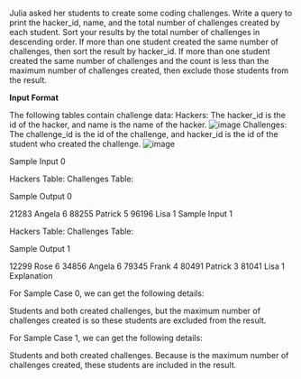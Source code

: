 Julia asked her students to create some coding challenges. Write a query to print the hacker_id, name, and the total number of challenges created by each student. Sort your results by the total number of challenges in descending order. If more than one student created the same number of challenges, then sort the result by hacker_id. If more than one student created the same number of challenges and the count is less than the maximum number of challenges created, then exclude those students from the result.

**Input Format**

The following tables contain challenge data:
Hackers: The hacker_id is the id of the hacker, and name is the name of the hacker. 
![image](https://github.com/AnjaliMizJ/HackerRank-SQL/assets/31090029/d06771f0-66bb-49d4-93bb-a2adc0d61859)
Challenges: The challenge_id is the id of the challenge, and hacker_id is the id of the student who created the challenge. 
![image](https://github.com/AnjaliMizJ/HackerRank-SQL/assets/31090029/e7892dd1-f7cf-42f3-81c6-84855b68be00)

Sample Input 0

Hackers Table:  Challenges Table: 

Sample Output 0

21283 Angela 6
88255 Patrick 5
96196 Lisa 1
Sample Input 1

Hackers Table:  Challenges Table: 

Sample Output 1

12299 Rose 6
34856 Angela 6
79345 Frank 4
80491 Patrick 3
81041 Lisa 1
Explanation

For Sample Case 0, we can get the following details:

Students  and  both created  challenges, but the maximum number of challenges created is  so these students are excluded from the result.

For Sample Case 1, we can get the following details:

Students  and  both created  challenges. Because  is the maximum number of challenges created, these students are included in the result.
